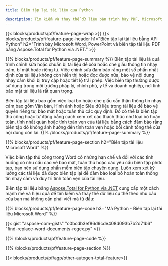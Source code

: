 ```yaml
---
title: Biên tập lại tài liệu qua Python 

description: Tìm kiếm và thay thế dữ liệu bản trình bày PDF, Microsoft Word và PowerPoint thông qua ứng dụng Python của bạn.
---
```


{{< blocks/products/pf/feature-page-wrap >}}
{{< blocks/products/pf/feature-page-header h1="Biên tập lại tài liệu bằng API Python" h2="Trình bày Microsoft Word, PowerPoint và biên tập tài liệu PDF bằng Aspose.Total for Python via .NET." >}}

{{% blocks/products/pf/feature-page-summary %}}
Biên tập tài liệu là quá trình chỉnh sửa hoặc chuẩn bị tài liệu để xóa hoặc che giấu thông tin nhạy cảm, bí mật hoặc riêng tư. Việc chỉnh sửa đảm bảo rằng một số phần nhất định của tài liệu không còn hiển thị hoặc đọc được nữa, bảo vệ nội dung nhạy cảm khỏi bị truy cập hoặc tiết lộ trái phép. Việc biên tập thường được sử dụng trong môi trường pháp lý, chính phủ, y tế và doanh nghiệp, nơi tính bảo mật tài liệu là rất quan trọng.<br />

Biên tập tài liệu bao gồm việc loại bỏ hoặc che giấu cẩn thận thông tin nhạy cảm bao gồm Văn bản, Hình ảnh hoặc Siêu dữ liệu trong tài liệu để bảo vệ quyền riêng tư, bảo mật hoặc tuân thủ các quy định. Đó có thể là biên tập thủ công hoặc tự động bằng cách xem xét các thách thức như loại bỏ hoàn toàn, tính nhất quán hoặc tính toàn vẹn của tài liệu bằng cách đảm bảo rằng biên tập đó không ảnh hưởng đến tính toàn vẹn hoặc bối cảnh tổng thể của nội dung còn lại.
{{% /blocks/products/pf/feature-page-summary  %}}

{{% blocks/products/pf/feature-page-section  h2="Biên tập tài liệu Microsoft Word" %}}

Việc biên tập thủ công trong Word có những hạn chế và đối với các tình huống có nhu cầu cao về bảo mật, tuân thủ hoặc các yêu cầu biên tập phức tạp, bạn nên sử dụng phần mềm biên tập chuyên dụng. Luôn xem xét kỹ lưỡng các tài liệu đã được biên tập lại để đảm bảo loại bỏ hoàn toàn thông tin nhạy cảm và duy trì tính toàn vẹn của tài liệu. <br />

Biên tập tài liệu bằng [Aspose.Total for Python via .NET](https://products.aspose.com/total/python-net/) cung cấp một cách mạnh mẽ và hiệu quả để tìm kiếm và thay thế dữ liệu cụ thể theo nhu cầu của bạn mà không cần phải viết mã từ đầu:

{{% blocks/products/pf/feature-page-code h3="Mã Python - Biên tập lại tài liệu Microsoft Word" %}}

{{< gist "aspose-com-gists" "c0bcdb3ef86d9cde408d093b7b2d71b6" "find-replace-word-documents-regex.py" >}}

{{% /blocks/products/pf/feature-page-code  %}}

{{% /blocks/products/pf/feature-page-section %}}

{{< blocks/products/pf/agp/other-autogen-total-feature>}}